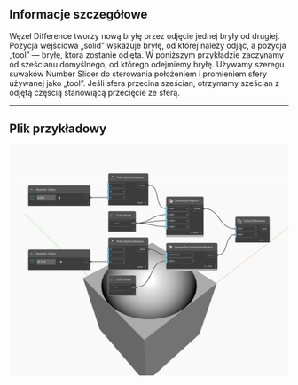 ## Informacje szczegółowe
Węzeł Difference tworzy nową bryłę przez odjęcie jednej bryły od drugiej. Pozycja wejściowa „solid” wskazuje bryłę, od której należy odjąć, a pozycja „tool” — bryłę, która zostanie odjęta. W poniższym przykładzie zaczynamy od sześcianu domyślnego, od którego odejmiemy bryłę. Używamy szeregu suwaków Number Slider do sterowania położeniem i promieniem sfery używanej jako „tool”. Jeśli sfera przecina sześcian, otrzymamy sześcian z odjętą częścią stanowiącą przecięcie ze sferą.
___
## Plik przykładowy

![Difference](./Autodesk.DesignScript.Geometry.Solid.Difference_img.jpg)

